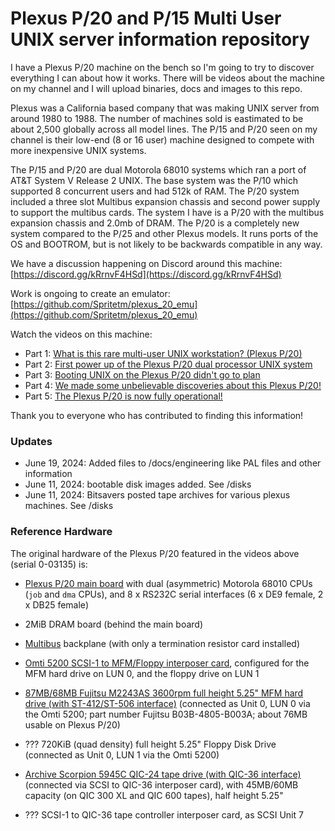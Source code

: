 # Plexus P/20 and P/15 Multi User UNIX server information repository 

I have a Plexus P/20 machine on the bench so I'm going to try to discover everything I can about how it works. There will be videos about the machine on my channel and I will upload binaries, docs and images to this repo.

Plexus was a California based company that was making UNIX server from around 1980 to 1988. The number of machines sold is eastimated to be about 2,500 globally across all model lines. The P/15 and P/20 seen on my channel is their low-end (8 or 16 user) machine designed to compete with more inexpensive UNIX systems. 

The P/15 and P/20 are dual Motorola 68010 systems which ran a port of AT&T System V Release 2 UNIX. The base system was the P/10 which supported 8 concurrent users and had 512k of RAM. The P/20 system included a three slot Multibus expansion chassis and second power supply to support the multibus cards. The system I have is a P/20 with the multibus expansion chassis and 2.0mb of DRAM. The P/20 is a completely new system compared to the P/25 and other Plexus models. It runs ports of the OS and BOOTROM, but is not likely to be backwards compatible in any way.

We have a discussion happening on Discord around this machine: [https://discord.gg/kRrnvF4HSd](https://discord.gg/kRrnvF4HSd)

Work is ongoing to create an emulator: [https://github.com/Spritetm/plexus_20_emu](https://github.com/Spritetm/plexus_20_emu)

Watch the videos on this machine:

- Part 1: [What is this rare multi-user UNIX workstation? (Plexus P/20)](https://youtu.be/iltZYXg5hZw)
- Part 2: [First power up of the Plexus P/20 dual processor UNIX system](https://youtu.be/lCPZAYvk940)
- Part 3: [Booting UNIX on the Plexus P/20 didn't go to plan](https://youtu.be/_IrxvDE6Fyo)
- Part 4: [We made some unbelievable discoveries about this Plexus P/20!](https://youtu.be/Ve1SuuRkx_o)
- Part 5: [The Plexus P/20 is now fully operational!](https://youtu.be/10b50ECWXLk)

Thank you to everyone who has contributed to finding this information!

### Updates
- June 19, 2024: Added files to /docs/engineering like PAL files and other information
- June 11, 2024: bootable disk images added. See /disks
- June 11, 2024: Bitsavers posted tape archives for various plexus machines. See /disks
  

### Reference Hardware

The original hardware of the Plexus P/20 featured in the videos above
(serial 0-03135) is:

*  [Plexus P/20 main board](docs/pdf/Plexus_P15_P20_Brochure_1985.pdf) with dual (asymmetric) Motorola 68010 CPUs (`job` and `dma` CPUs), and 8 x RS232C serial interfaces (6 x DE9 female, 2 x DB25 female)

*  2MiB DRAM board (behind the main board)

*  [Multibus](https://en.wikipedia.org/wiki/Multibus) backplane (with only a termination resistor card installed)

*  [Omti 5200 SCSI-1 to MFM/Floppy interposer card](http://bitsavers.org/pdf/sms/omti_5x00/3001206_OMTI_5000_Series_Reference_Aug85.pdf), configured for the MFM hard drive on LUN 0, and the floppy drive on LUN 1

*  [87MB/68MB Fujitsu M2243AS 3600rpm full height 5.25" MFM hard drive (with ST-412/ST-506 interface)](https://archive.org/details/bitsavers_fujitsubro1984_2565589) (connected as Unit 0, LUN 0 via the Omti 5200; part number Fujitsu B03B-4805-B003A; about 76MB usable on Plexus P/20)

*  ??? 720KiB (quad density) full height 5.25" Floppy Disk Drive (connected as Unit 0, LUN 1 via the Omti 5200)

*  [Archive Scorpion 5945C QIC-24 tape drive (with QIC-36 interface)](https://bitsavers.org/pdf/archive/scorpion/20271-001_scorpPrDesc_Mar84.pdf) (connected via SCSI to QIC-36 interposer card), with 45MB/60MB capacity (on QIC 300 XL and QIC 600 tapes), half height 5.25"

*  ??? SCSI-1 to QIC-36 tape controller interposer card, as SCSI Unit 7

